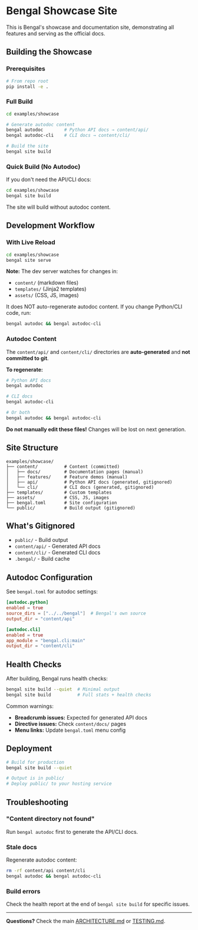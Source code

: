 # Bengal Showcase Site

This is Bengal's showcase and documentation site, demonstrating all features and serving as the official docs.

## Building the Showcase

### Prerequisites

```bash
# From repo root
pip install -e .
```

### Full Build

```bash
cd examples/showcase

# Generate autodoc content
bengal autodoc        # Python API docs → content/api/
bengal autodoc-cli    # CLI docs → content/cli/

# Build the site
bengal site build
```

### Quick Build (No Autodoc)

If you don't need the API/CLI docs:

```bash
cd examples/showcase
bengal site build
```

The site will build without autodoc content.

## Development Workflow

### With Live Reload

```bash
cd examples/showcase
bengal site serve
```

**Note:** The dev server watches for changes in:
- `content/` (markdown files)
- `templates/` (Jinja2 templates)
- `assets/` (CSS, JS, images)

It does NOT auto-regenerate autodoc content. If you change Python/CLI code, run:

```bash
bengal autodoc && bengal autodoc-cli
```

### Autodoc Content

The `content/api/` and `content/cli/` directories are **auto-generated** and **not committed to git**.

**To regenerate:**
```bash
# Python API docs
bengal autodoc

# CLI docs  
bengal autodoc-cli

# Or both
bengal autodoc && bengal autodoc-cli
```

**Do not manually edit these files!** Changes will be lost on next generation.

## Site Structure

```
examples/showcase/
├── content/          # Content (committed)
│   ├── docs/         # Documentation pages (manual)
│   ├── features/     # Feature demos (manual)
│   ├── api/          # Python API docs (generated, gitignored)
│   └── cli/          # CLI docs (generated, gitignored)
├── templates/        # Custom templates
├── assets/           # CSS, JS, images
├── bengal.toml       # Site configuration
└── public/           # Build output (gitignored)
```

## What's Gitignored

- `public/` - Build output
- `content/api/` - Generated API docs
- `content/cli/` - Generated CLI docs
- `.bengal/` - Build cache

## Autodoc Configuration

See `bengal.toml` for autodoc settings:

```toml
[autodoc.python]
enabled = true
source_dirs = ["../../bengal"]  # Bengal's own source
output_dir = "content/api"

[autodoc.cli]
enabled = true
app_module = "bengal.cli:main"
output_dir = "content/cli"
```

## Health Checks

After building, Bengal runs health checks:

```bash
bengal site build --quiet  # Minimal output
bengal site build          # Full stats + health checks
```

Common warnings:
- **Breadcrumb issues:** Expected for generated API docs
- **Directive issues:** Check `content/docs/` pages
- **Menu links:** Update `bengal.toml` menu config

## Deployment

```bash
# Build for production
bengal site build --quiet

# Output is in public/
# Deploy public/ to your hosting service
```

## Troubleshooting

### "Content directory not found"
Run `bengal autodoc` first to generate the API/CLI docs.

### Stale docs
Regenerate autodoc content:
```bash
rm -rf content/api content/cli
bengal autodoc && bengal autodoc-cli
```

### Build errors
Check the health report at the end of `bengal site build` for specific issues.

---

**Questions?** Check the main [ARCHITECTURE.md](../../ARCHITECTURE.md) or [TESTING.md](../../TESTING.md).
